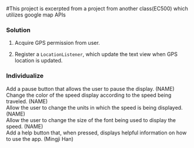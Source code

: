 #This project is excerpted from a project from another class(EC500) which utilizes google map APIs

### Solution 

1. Acquire GPS permission from user. 

2. Register a `LocationListener`, which update the text view when GPS location is updated.

### Individualize

Add a pause button that allows the user to pause the display. (NAME)  
Change the color of the speed display according to the speed being traveled. (NAME)  
Allow the user to change the units in which the speed is being displayed. (NAME)  
Allow the user to change the size of the font being used to display the speed. (NAME)  
Add a help button that, when pressed, displays helpful information on how to use the app. (Mingji Han)  

